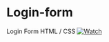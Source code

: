 # Login-form
Login Form HTML / CSS
[![Watch](https://i.postimg.cc/pd88ZqPv/Screenshot-176.png)](https://youtu.be/pui4SMZZ7KY)
